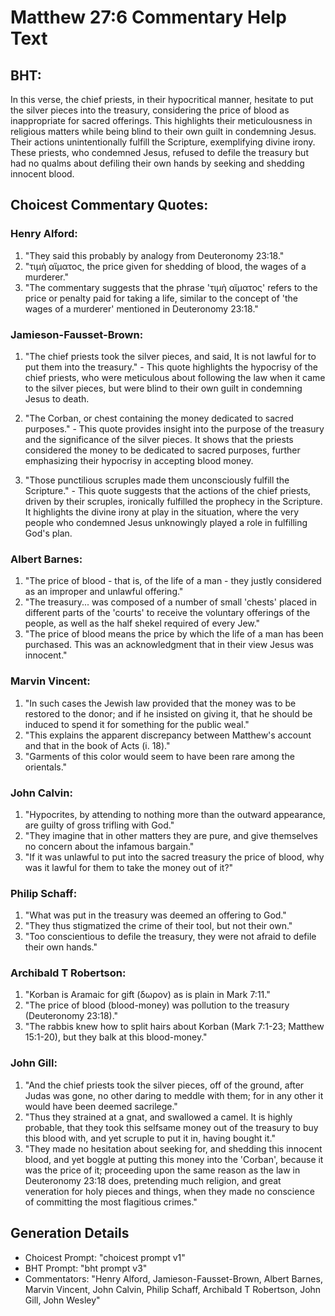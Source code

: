 # Matthew 27:6 Commentary Help Text

## BHT:
In this verse, the chief priests, in their hypocritical manner, hesitate to put the silver pieces into the treasury, considering the price of blood as inappropriate for sacred offerings. This highlights their meticulousness in religious matters while being blind to their own guilt in condemning Jesus. Their actions unintentionally fulfill the Scripture, exemplifying divine irony. These priests, who condemned Jesus, refused to defile the treasury but had no qualms about defiling their own hands by seeking and shedding innocent blood.

## Choicest Commentary Quotes:
### Henry Alford:
1. "They said this probably by analogy from Deuteronomy 23:18." 
2. "τιμὴ αἵματος, the price given for shedding of blood, the wages of a murderer." 
3. "The commentary suggests that the phrase 'τιμὴ αἵματος' refers to the price or penalty paid for taking a life, similar to the concept of 'the wages of a murderer' mentioned in Deuteronomy 23:18."

### Jamieson-Fausset-Brown:
1. "The chief priests took the silver pieces, and said, It is not lawful for to put them into the treasury." - This quote highlights the hypocrisy of the chief priests, who were meticulous about following the law when it came to the silver pieces, but were blind to their own guilt in condemning Jesus to death.

2. "The Corban, or chest containing the money dedicated to sacred purposes." - This quote provides insight into the purpose of the treasury and the significance of the silver pieces. It shows that the priests considered the money to be dedicated to sacred purposes, further emphasizing their hypocrisy in accepting blood money.

3. "Those punctilious scruples made them unconsciously fulfill the Scripture." - This quote suggests that the actions of the chief priests, driven by their scruples, ironically fulfilled the prophecy in the Scripture. It highlights the divine irony at play in the situation, where the very people who condemned Jesus unknowingly played a role in fulfilling God's plan.

### Albert Barnes:
1. "The price of blood - that is, of the life of a man - they justly considered as an improper and unlawful offering."
2. "The treasury... was composed of a number of small 'chests' placed in different parts of the 'courts' to receive the voluntary offerings of the people, as well as the half shekel required of every Jew."
3. "The price of blood means the price by which the life of a man has been purchased. This was an acknowledgment that in their view Jesus was innocent."

### Marvin Vincent:
1. "In such cases the Jewish law provided that the money was to be restored to the donor; and if he insisted on giving it, that he should be induced to spend it for something for the public weal."
2. "This explains the apparent discrepancy between Matthew's account and that in the book of Acts (i. 18)."
3. "Garments of this color would seem to have been rare among the orientals."

### John Calvin:
1. "Hypocrites, by attending to nothing more than the outward appearance, are guilty of gross trifling with God."
2. "They imagine that in other matters they are pure, and give themselves no concern about the infamous bargain."
3. "If it was unlawful to put into the sacred treasury the price of blood, why was it lawful for them to take the money out of it?"

### Philip Schaff:
1. "What was put in the treasury was deemed an offering to God." 
2. "They thus stigmatized the crime of their tool, but not their own." 
3. "Too conscientious to defile the treasury, they were not afraid to defile their own hands."

### Archibald T Robertson:
1. "Korban is Aramaic for gift (δωρον) as is plain in Mark 7:11."
2. "The price of blood (blood-money) was pollution to the treasury (Deuteronomy 23:18)."
3. "The rabbis knew how to split hairs about Korban (Mark 7:1-23; Matthew 15:1-20), but they balk at this blood-money."

### John Gill:
1. "And the chief priests took the silver pieces, off of the ground, after Judas was gone, no other daring to meddle with them; for in any other it would have been deemed sacrilege."
2. "Thus they strained at a gnat, and swallowed a camel. It is highly probable, that they took this selfsame money out of the treasury to buy this blood with, and yet scruple to put it in, having bought it."
3. "They made no hesitation about seeking for, and shedding this innocent blood, and yet boggle at putting this money into the 'Corban', because it was the price of it; proceeding upon the same reason as the law in Deuteronomy 23:18 does, pretending much religion, and great veneration for holy pieces and things, when they made no conscience of committing the most flagitious crimes."


## Generation Details
- Choicest Prompt: "choicest prompt v1"
- BHT Prompt: "bht prompt v3"
- Commentators: "Henry Alford, Jamieson-Fausset-Brown, Albert Barnes, Marvin Vincent, John Calvin, Philip Schaff, Archibald T Robertson, John Gill, John Wesley"
